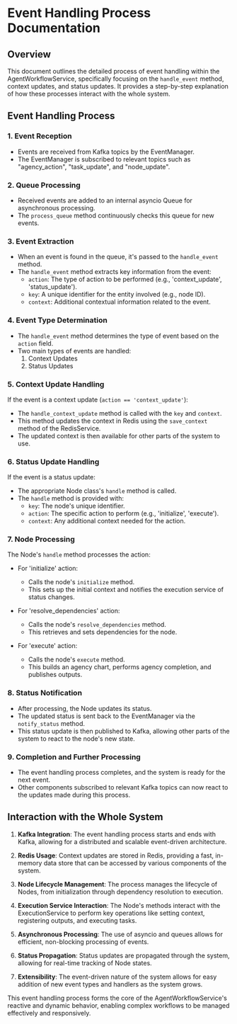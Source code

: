# Event Handling Process Documentation

## Overview

This document outlines the detailed process of event handling within the AgentWorkflowService, specifically focusing on the `handle_event` method, context updates, and status updates. It provides a step-by-step explanation of how these processes interact with the whole system.

## Event Handling Process

### 1. Event Reception

- Events are received from Kafka topics by the EventManager.
- The EventManager is subscribed to relevant topics such as "agency_action", "task_update", and "node_update".

### 2. Queue Processing

- Received events are added to an internal asyncio Queue for asynchronous processing.
- The `process_queue` method continuously checks this queue for new events.

### 3. Event Extraction

- When an event is found in the queue, it's passed to the `handle_event` method.
- The `handle_event` method extracts key information from the event:
  - `action`: The type of action to be performed (e.g., 'context_update', 'status_update').
  - `key`: A unique identifier for the entity involved (e.g., node ID).
  - `context`: Additional contextual information related to the event.

### 4. Event Type Determination

- The `handle_event` method determines the type of event based on the `action` field.
- Two main types of events are handled:
  1. Context Updates
  2. Status Updates

### 5. Context Update Handling

If the event is a context update (`action == 'context_update'`):

- The `handle_context_update` method is called with the `key` and `context`.
- This method updates the context in Redis using the `save_context` method of the RedisService.
- The updated context is then available for other parts of the system to use.

### 6. Status Update Handling

If the event is a status update:

- The appropriate Node class's `handle` method is called.
- The `handle` method is provided with:
  - `key`: The node's unique identifier.
  - `action`: The specific action to perform (e.g., 'initialize', 'execute').
  - `context`: Any additional context needed for the action.

### 7. Node Processing

The Node's `handle` method processes the action:

- For 'initialize' action:
  - Calls the node's `initialize` method.
  - This sets up the initial context and notifies the execution service of status changes.

- For 'resolve_dependencies' action:
  - Calls the node's `resolve_dependencies` method.
  - This retrieves and sets dependencies for the node.

- For 'execute' action:
  - Calls the node's `execute` method.
  - This builds an agency chart, performs agency completion, and publishes outputs.

### 8. Status Notification

- After processing, the Node updates its status.
- The updated status is sent back to the EventManager via the `notify_status` method.
- This status update is then published to Kafka, allowing other parts of the system to react to the node's new state.

### 9. Completion and Further Processing

- The event handling process completes, and the system is ready for the next event.
- Other components subscribed to relevant Kafka topics can now react to the updates made during this process.

## Interaction with the Whole System

1. **Kafka Integration**: The event handling process starts and ends with Kafka, allowing for a distributed and scalable event-driven architecture.

2. **Redis Usage**: Context updates are stored in Redis, providing a fast, in-memory data store that can be accessed by various components of the system.

3. **Node Lifecycle Management**: The process manages the lifecycle of Nodes, from initialization through dependency resolution to execution.

4. **Execution Service Interaction**: The Node's methods interact with the ExecutionService to perform key operations like setting context, registering outputs, and executing tasks.

5. **Asynchronous Processing**: The use of asyncio and queues allows for efficient, non-blocking processing of events.

6. **Status Propagation**: Status updates are propagated through the system, allowing for real-time tracking of Node states.

7. **Extensibility**: The event-driven nature of the system allows for easy addition of new event types and handlers as the system grows.

This event handling process forms the core of the AgentWorkflowService's reactive and dynamic behavior, enabling complex workflows to be managed effectively and responsively.
